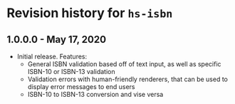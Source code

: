 # Revision history for `hs-isbn`

## 1.0.0.0 - May 17, 2020

- Initial release. Features:
  - General ISBN validation based off of text input, as well as specific ISBN-10 or ISBN-13 validation
  - Validation errors with human-friendly renderers, that can be used to display error messages to end users
  - ISBN-10 to ISBN-13 conversion and vise versa
